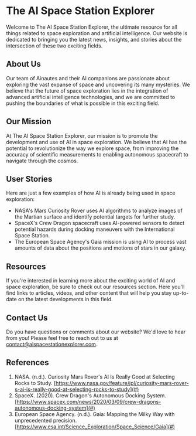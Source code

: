 <!--
Write me content for website with wallpaper which alt text is:

"A team of Ainautes and their AI companions exploring a massive, ancient space station orbiting a distant planet."

The name/title of the page should not be 1:1 copy of the alt text but rather a real content of the website which is using this wallpaper.

- Use markdown format
- Start with the heading
- The content should look like a real website
- Include real sections like references, contact, user stories, etc. use things relevant to the page purpose.
- Feel free to use structure like headings, bullets, numbering, blockquotes, paragraphs, horizontal lines, etc.
- You can use formatting like bold or _italic_
- You can include UTF-8 emojis
- Links should be only #hash anchors (and you can refer to the document itself)
- Do not include images
-->

<!--font:Montserrat-->

# The AI Space Station Explorer

Welcome to The AI Space Station Explorer, the ultimate resource for all things related to space exploration and artificial intelligence. Our website is dedicated to bringing you the latest news, insights, and stories about the intersection of these two exciting fields.

## About Us

Our team of Ainautes and their AI companions are passionate about exploring the vast expanse of space and uncovering its many mysteries. We believe that the future of space exploration lies in the integration of advanced artificial intelligence technologies, and we are committed to pushing the boundaries of what is possible in this exciting field.

## Our Mission

At The AI Space Station Explorer, our mission is to promote the development and use of AI in space exploration. We believe that AI has the potential to revolutionize the way we explore space, from improving the accuracy of scientific measurements to enabling autonomous spacecraft to navigate through the cosmos.

## User Stories

Here are just a few examples of how AI is already being used in space exploration:

-   NASA's Mars Curiosity Rover uses AI algorithms to analyze images of the Martian surface and identify potential targets for further study.
-   SpaceX's Crew Dragon spacecraft uses AI-powered sensors to detect potential hazards during docking maneuvers with the International Space Station.
-   The European Space Agency's Gaia mission is using AI to process vast amounts of data about the positions and motions of stars in our galaxy.

## Resources

If you're interested in learning more about the exciting world of AI and space exploration, be sure to check out our resources section. Here you'll find links to articles, videos, and other content that will help you stay up-to-date on the latest developments in this field.

## Contact Us

Do you have questions or comments about our website? We'd love to hear from you! Please feel free to reach out to us at [contact@aispacestationexplorer.com](mailto:contact@aispacestationexplorer.com).

## References

1. NASA. (n.d.). Curiosity Mars Rover's AI Is Really Good at Selecting Rocks to Study. [https://www.nasa.gov/feature/jpl/curiosity-mars-rover-s-ai-is-really-good-at-selecting-rocks-to-study](#)
2. SpaceX. (2020). Crew Dragon's Autonomous Docking System. [https://www.spacex.com/news/2020/03/09/crew-dragons-autonomous-docking-system](#)
3. European Space Agency. (n.d.). Gaia: Mapping the Milky Way with unprecedented precision. [https://www.esa.int/Science_Exploration/Space_Science/Gaia](#)
